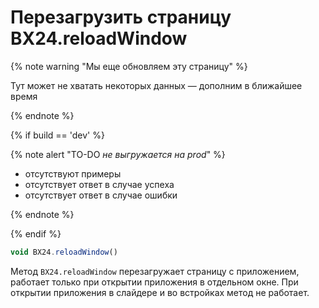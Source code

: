 # Перезагрузить страницу BX24.reloadWindow

{% note warning "Мы еще обновляем эту страницу" %}

Тут может не хватать некоторых данных — дополним в ближайшее время

{% endnote %}

{% if build == 'dev' %}

{% note alert "TO-DO _не выгружается на prod_" %}

- отсутствуют примеры
- отсутствует ответ в случае успеха
- отсутствует ответ в случае ошибки

{% endnote %}

{% endif %}

```js
void BX24.reloadWindow()
```

Метод `BX24.reloadWindow` перезагружает страницу с приложением, работает только при открытии приложения в отдельном окне. При открытии приложения в слайдере и во встройках метод не работает. 